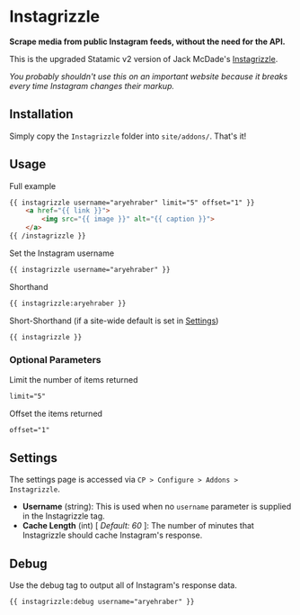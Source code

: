 # Instagrizzle

**Scrape media from public Instagram feeds, without the need for the API.**

This is the upgraded Statamic v2 version of Jack McDade's [Instagrizzle](https://github.com/jackmcdade/instagrizzle).

_You probably shouldn't use this on an important website because it breaks every time Instagram changes their markup._

## Installation

Simply copy the `Instagrizzle` folder into `site/addons/`. That's it!

## Usage

Full example
```html
{{ instagrizzle username="aryehraber" limit="5" offset="1" }}
    <a href="{{ link }}">
        <img src="{{ image }}" alt="{{ caption }}">
    </a>
{{ /instagrizzle }}
```

Set the Instagram username
```html
{{ instagrizzle username="aryehraber" }}
```

Shorthand
```html
{{ instagrizzle:aryehraber }}
```

Short-Shorthand (if a site-wide default is set in [Settings](#settings))
```html
{{ instagrizzle }}
```

### Optional Parameters

Limit the number of items returned
```html
limit="5"
```

Offset the items returned
```html
offset="1"
```

## Settings

The settings page is accessed via `CP > Configure > Addons > Instagrizzle`.

* **Username** (string): This is used when no `username` parameter is supplied in the Instagrizzle tag.
* **Cache Length** (int) [ *Default: 60* ]: The number of minutes that Instagrizzle should cache Instagram's response.

## Debug

Use the debug tag to output all of Instagram's response data.
```html
{{ instagrizzle:debug username="aryehraber" }}
```